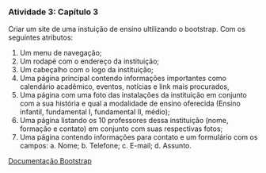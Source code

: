 ### Atividade 3: Capítulo 3


Criar um site de uma instuição de ensino ultilizando o bootstrap. Com os seguintes atributos:
1. Um menu de navegação;
2. Um rodapé com o endereço da instituição;
3. Um cabeçalho com o logo da instituição;
4. Uma página principal contendo informações importantes como calendário
acadêmico, eventos, notícias e link mais procurados,
5. Uma página com uma foto das instalações da instituição em conjunto com a sua
história e qual a modalidade de ensino oferecida (Ensino infantil, fundamental I,
fundamental II, médio);
6. Uma página listando os 10 professores dessa instituição (nome, formação e
contato) em conjunto com suas respectivas fotos;
7. Uma página contendo informações para contato e um formulário com os
campos:
    a. Nome;
    b. Telefone;
    c. E-mail;
    d. Assunto. 

[Documentação Bootstrap](https://getbootstrap.com/)
